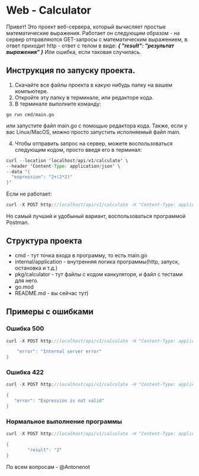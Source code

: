 # Web - Calculator
Привет! Это проект веб-сервера, который вычисляет простые математические выражения.
Работает он следующим образом - на сервер отправляются GET-запросы с математическим
выражением, в ответ приходит http - ответ с телом в виде:
___{
    "result": "результат выражения"
}___
Или ошибка, если таковая случилась.

## Инструкция по запуску проекта.

1.  Скачайте все файлы проекта в какую нибудь папку на вашем компьютере.
2.  Откройте эту папку в терминале, или редакторе кода.
3.  В терминале выполните команду: 
```
go run cmd/main.go
```
или запустите файл main.go с помощью редактора кода.
Также, если у вас Linux/MacOS, можно просто запустить исполняемый файл main.

4. Чтобы отправить запрос на сервер, можете воспользоваться следующим кодом,
просто введя его в терминал:

```java
curl --location 'localhost/api/v1/calculate' \
--header 'Content-Type: application/json' \
--data '{
  "expression": "2+(2*2)"
}'
```
Если не работает:

```java
curl -X POST http://localhost/api/v1/calculate -H "Content-Type: application/json" -d "{\"expression\": \"1+1\"}"
```

Но самый лучший и удобыный вариант, воспользоваться программой Postman.

## Структура проекта

* cmd - тут точка входа в программу, то есть main.go
* internal/application - внутренняя логика программы(http, запуск, остановка и т.д.)
* pkg/calculator - тут файлы с кодом канкуляторя, и файл с тестами для него.
* go.mod
* README.md - вы сейчас тут)

## Примеры с ошибками

### Ошибка 500 
```java
curl -X POST http://localhost/api/v1/calculate -H "Content-Type: application/json" -d "{\"expression\": \"1+1"
```   


```java {
    "error": "Internal server error"
}
```

### Ошибка 422 

 ```java 
 curl -X POST http://localhost/api/v1/calculate -H "Content-Type: application/json" -d "{\"expression\": \"sd1\"}"
 ```


 ```java
{
    "error": "Expression is not valid"
} 
```

### Нормальное выполнение программы

```java
curl -X POST http://localhost/api/v1/calculate -H "Content-Type: application/json" -d "{\"expression\": \"1+1\"}"
```
```java
{
        "result": "2"
}                                  
```
По всем вопросам - @Antonenot